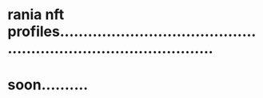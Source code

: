 # rania nft profiles......................................................................................
# soon..........
